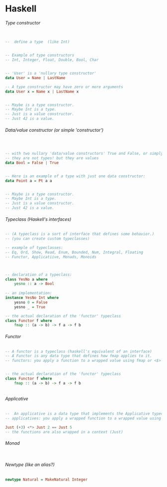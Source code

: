 # Haskell


###### Type constructor

```Haskell

--  define a type  (like Int)


-- Example of type constructors
-- Int, Integer, Float, Double, Bool, Char


-- 'User' is a 'nullary type constructor'
data User = Name | LastName 

-- A type constructor may have zero or more arguments
data User x = Name x | LastName x 


-- Maybe is a type constructor.
-- Maybe Int is a type.
-- Just is a value constructor.
-- Just 42 is a value.
```


###### Data/value constructor (or simple 'constructor')

```Haskell


-- with two nullary 'data/value constructors' True and False, or simply a constant
-- they are not types! but they are values
data Bool = False | True 


-- Here is an example of a type with just one data constructor: 
data Point a = Pt a a


-- Maybe is a type constructor.
-- Maybe Int is a type.
-- Just is a value constructor.
-- Just 42 is a value.
```



###### Typeclass  (Haskell's interfaces)

```Haskell
-- (A typeclass is a sort of interface that defines some behavior.)
-- (you can create custom typeclasses)

-- example of typeclasses:
-- Eq, Ord, Show, Read, Enum, Bounded, Num, Integral, Floating
-- Functor, Applicatiive, Monads, Monoids



-- declaration of a typeclass:
class YesNo a where  
    yesno :: a -> Bool 
    
-- an implementation:
instance YesNo Int where  
    yesno 0 = False  
    yesno _ = True 

-- the actual declaration of the 'functor' typeclass
class Functor f where  
    fmap :: (a -> b) -> f a -> f b 


```


###### Functor

```haskell
-- A functor is a typeclass (haskell's equivalent of an interface)
-- A Functor is any data type that defines how fmap applies to it.
-- functors: you apply a function to a wrapped value using fmap or <$>


-- the actual declaration of the 'functor' typeclass
class Functor f where  
    fmap :: (a -> b) -> f a -> f b 



```

###### Applicative

```Haskell
--  An applicative is a data type that implements the Applicative typeclass.
-- applicatives: you apply a wrapped function to a wrapped value using <*> or liftA

Just (+3) <*> Just 2 == Just 5
-- the functions are also wrapped in a context (Just)

```

###### Monad

```Haskell

```


###### Newtype (like an alias?)

```Haskell
newtype Natural = MakeNatural Integer
```









